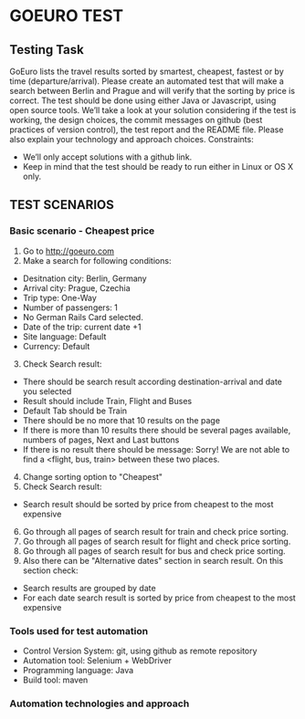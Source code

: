 # GOEURO TEST
## Testing Task
GoEuro lists the travel results sorted by smartest, cheapest, fastest or by time
(departure/arrival). Please create an automated test that will make a search between Berlin
and Prague and will verify that the sorting by price is correct. The test should be done using
either Java or Javascript, using open source tools.
We’ll take a look at your solution considering if the test is working, the design choices, the
commit messages on github (best practices of version control), the test report and the
README file. Please also explain your technology and approach choices.
Constraints:
 - We’ll only accept solutions with a github link.
 - Keep in mind that the test should be ready to run either in Linux or OS X only.
 
 ## TEST SCENARIOS
 
 ### Basic scenario - Cheapest price
 
 1. Go to http://goeuro.com
 2. Make a search for following conditions:
  - Desitnation city: Berlin, Germany
  - Arrival city: Prague, Czechia
  - Trip type: One-Way
  - Number of passengers: 1
  - No German Rails Card selected.
  - Date of the trip: current date +1
  - Site language: Default
  - Currency: Default
 3. Check Search result:
  - There should be search result according destination-arrival and date you selected
  - Result should include Train, Flight and Buses
  - Default Tab should be Train
  - There should be no more that 10 results on the page
  - If there is more than 10 results there should be several pages available, numbers of pages, Next and Last buttons
  - If there is no result there should be message: Sorry! We are not able to find a <flight, bus, train> between these two places.
 4. Change sorting option to "Cheapest"
 5. Check Search result:
  - Search result should be sorted by price from cheapest to the most expensive
 6. Go through all pages of search result for train and check price sorting.
 7. Go through all pages of search result for flight and check price sorting.
 8. Go through all pages of search result for bus and check price sorting.
 9. Also there can be "Alternative dates" section in search result. On this section check:
   - Search results are grouped by date
   - For each date search result is sorted by price from cheapest to the most expensive
 
  ### Tools used for test automation
  
   - Control Version System: git, using github as remote repository
   - Automation tool: Selenium + WebDriver
   - Programming language: Java
   - Build tool: maven
  
  ### Automation technologies and approach
  
  
  
  